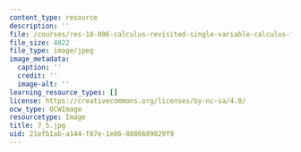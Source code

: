 ```yaml
---
content_type: resource
description: ''
file: /courses/res-18-006-calculus-revisited-single-variable-calculus-fall-2010/21efb1aba144f87e1e868886689829f9_7_5.jpg
file_size: 4822
file_type: image/jpeg
image_metadata:
  caption: ''
  credit: ''
  image-alt: ''
learning_resource_types: []
license: https://creativecommons.org/licenses/by-nc-sa/4.0/
ocw_type: OCWImage
resourcetype: Image
title: 7_5.jpg
uid: 21efb1ab-a144-f87e-1e86-8886689829f9
---
```

